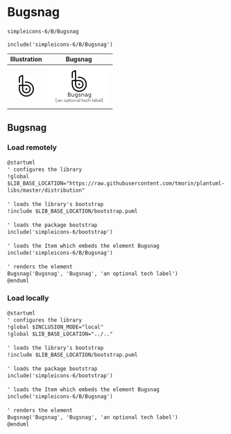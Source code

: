 # Bugsnag


```text
simpleicons-6/B/Bugsnag
```

```text
include('simpleicons-6/B/Bugsnag')
```



| Illustration | Bugsnag |
| :---: | :---: |
| ![illustration for Illustration](../../simpleicons-6/B/Bugsnag.png) | ![illustration for Bugsnag](../../simpleicons-6/B/Bugsnag.Local.png) |




## Bugsnag

### Load remotely
```plantuml
@startuml
' configures the library
!global $LIB_BASE_LOCATION="https://raw.githubusercontent.com/tmorin/plantuml-libs/master/distribution"

' loads the library's bootstrap
!include $LIB_BASE_LOCATION/bootstrap.puml

' loads the package bootstrap
include('simpleicons-6/bootstrap')

' loads the Item which embeds the element Bugsnag
include('simpleicons-6/B/Bugsnag')

' renders the element
Bugsnag('Bugsnag', 'Bugsnag', 'an optional tech label')
@enduml
```

### Load locally
```plantuml
@startuml
' configures the library
!global $INCLUSION_MODE="local"
!global $LIB_BASE_LOCATION="../.."

' loads the library's bootstrap
!include $LIB_BASE_LOCATION/bootstrap.puml

' loads the package bootstrap
include('simpleicons-6/bootstrap')

' loads the Item which embeds the element Bugsnag
include('simpleicons-6/B/Bugsnag')

' renders the element
Bugsnag('Bugsnag', 'Bugsnag', 'an optional tech label')
@enduml
```

